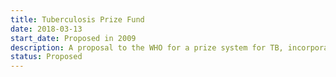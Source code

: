 ```yaml
---
title: Tuberculosis Prize Fund
date: 2018-03-13
start_date: Proposed in 2009
description: A proposal to the WHO for a prize system for TB, incorporating product prizes, technical challenge prizes and best contribution prizes
status: Proposed
---
```

